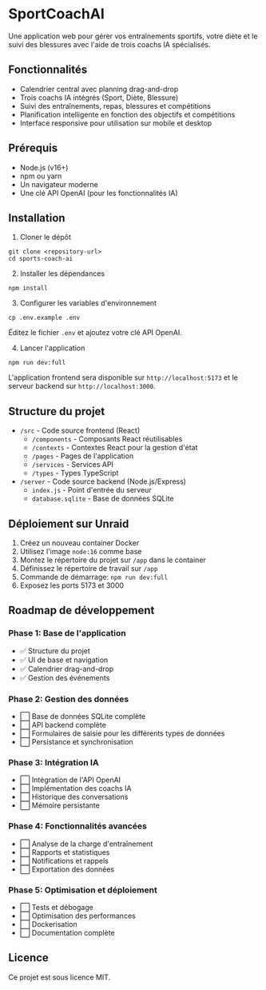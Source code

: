 # SportCoachAI

Une application web pour gérer vos entraînements sportifs, votre diète et le suivi des blessures avec l'aide de trois coachs IA spécialisés.

## Fonctionnalités

- Calendrier central avec planning drag-and-drop
- Trois coachs IA intégrés (Sport, Diète, Blessure)
- Suivi des entraînements, repas, blessures et compétitions
- Planification intelligente en fonction des objectifs et compétitions
- Interface responsive pour utilisation sur mobile et desktop

## Prérequis

- Node.js (v16+)
- npm ou yarn
- Un navigateur moderne
- Une clé API OpenAI (pour les fonctionnalités IA)

## Installation

1. Cloner le dépôt
```
git clone <repository-url>
cd sports-coach-ai
```

2. Installer les dépendances
```
npm install
```

3. Configurer les variables d'environnement
```
cp .env.example .env
```
Éditez le fichier `.env` et ajoutez votre clé API OpenAI.

4. Lancer l'application
```
npm run dev:full
```

L'application frontend sera disponible sur `http://localhost:5173` et le serveur backend sur `http://localhost:3000`.

## Structure du projet

- `/src` - Code source frontend (React)
  - `/components` - Composants React réutilisables
  - `/contexts` - Contextes React pour la gestion d'état
  - `/pages` - Pages de l'application
  - `/services` - Services API
  - `/types` - Types TypeScript
- `/server` - Code source backend (Node.js/Express)
  - `index.js` - Point d'entrée du serveur
  - `database.sqlite` - Base de données SQLite

## Déploiement sur Unraid

1. Créez un nouveau container Docker
2. Utilisez l'image `node:16` comme base
3. Montez le répertoire du projet sur `/app` dans le container
4. Définissez le répertoire de travail sur `/app`
5. Commande de démarrage: `npm run dev:full`
6. Exposez les ports 5173 et 3000

## Roadmap de développement

### Phase 1: Base de l'application
- ✅ Structure du projet
- ✅ UI de base et navigation
- ✅ Calendrier drag-and-drop
- ✅ Gestion des événements

### Phase 2: Gestion des données
- ⬜ Base de données SQLite complète
- ⬜ API backend complète
- ⬜ Formulaires de saisie pour les différents types de données
- ⬜ Persistance et synchronisation

### Phase 3: Intégration IA
- ⬜ Intégration de l'API OpenAI
- ⬜ Implémentation des coachs IA
- ⬜ Historique des conversations
- ⬜ Mémoire persistante

### Phase 4: Fonctionnalités avancées
- ⬜ Analyse de la charge d'entraînement
- ⬜ Rapports et statistiques
- ⬜ Notifications et rappels
- ⬜ Exportation des données

### Phase 5: Optimisation et déploiement
- ⬜ Tests et débogage
- ⬜ Optimisation des performances
- ⬜ Dockerisation
- ⬜ Documentation complète

## Licence

Ce projet est sous licence MIT.